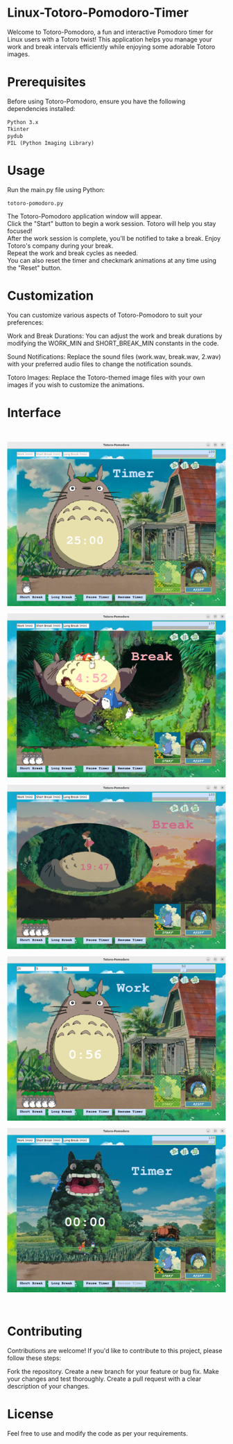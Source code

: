 # Linux-Totoro-Pomodoro-Timer
Welcome to Totoro-Pomodoro, a fun and interactive Pomodoro timer for Linux users with a Totoro twist! This application helps you manage your work and break intervals efficiently while enjoying some adorable Totoro images.

# Prerequisites
Before using Totoro-Pomodoro, ensure you have the following dependencies installed:

~~~
Python 3.x
Tkinter
pydub
PIL (Python Imaging Library)
~~~

# Usage
Run the main.py file using Python:

~~~
totoro-pomodoro.py
~~~

The Totoro-Pomodoro application window will appear.  
Click the "Start" button to begin a work session. Totoro will help you stay focused!  
After the work session is complete, you'll be notified to take a break. Enjoy Totoro's company during your break.  
Repeat the work and break cycles as needed.  
You can also reset the timer and checkmark animations at any time using the "Reset" button.  

# Customization
You can customize various aspects of Totoro-Pomodoro to suit your preferences:  

Work and Break Durations: You can adjust the work and break durations by modifying the WORK_MIN and SHORT_BREAK_MIN constants in the code.  

Sound Notifications: Replace the sound files (work.wav, break.wav, 2.wav) with your preferred audio files to change the notification sounds.  

Totoro Images: Replace the Totoro-themed image files with your own images if you wish to customize the animations.  

# Interface

<br>

![Totoro Pomodoro](https://github.com/filosoho/Linux-Totoro-Pomodoro-Timer/blob/4b1252a1a70717aafe6039558458693c10ff71fd/totoro1.png)   

![Totoro Pomodoro](https://github.com/filosoho/Linux-Totoro-Pomodoro-Timer/blob/4b1252a1a70717aafe6039558458693c10ff71fd/totoro2.png)    

![Totoro Pomodoro](https://github.com/filosoho/Linux-Totoro-Pomodoro-Timer/blob/4b1252a1a70717aafe6039558458693c10ff71fd/totoro3.png) 

![Totoro Pomodoro](https://github.com/filosoho/Linux-Totoro-Pomodoro-Timer/blob/4b1252a1a70717aafe6039558458693c10ff71fd/totoro4.png)   

![Totoro Pomodoro](https://github.com/filosoho/Linux-Totoro-Pomodoro-Timer/blob/4b1252a1a70717aafe6039558458693c10ff71fd/totoro5.png)   

<br>

# Contributing
Contributions are welcome! If you'd like to contribute to this project, please follow these steps:

Fork the repository. Create a new branch for your feature or bug fix. Make your changes and test thoroughly. Create a pull request with a clear description of your changes.

# License
Feel free to use and modify the code as per your requirements.
